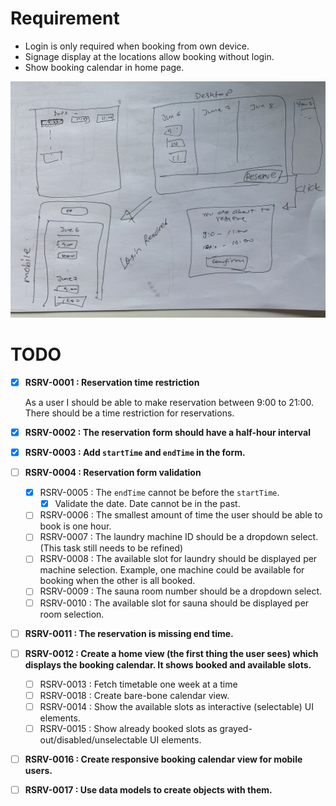 # Requirement

* Login is only required when booking from own device.
* Signage display at the locations allow booking without login.
* Show booking calendar in home page.

![A draft scratch of the booking calendar view.](booking-calander-view-scratch.jpg)

# TODO 
 
- [x] **RSRV-0001 : Reservation time restriction**

  As a user I should be able to make reservation between 9:00 to 21:00. There should be a time restriction for reservations.  

- [x] **RSRV-0002 : The reservation form should have a half-hour interval**

- [x] **RSRV-0003 : Add `startTime` and `endTime` in the form.**
- [ ] **RSRV-0004 : Reservation form validation** 
  - [x] RSRV-0005 : The `endTime` cannot be before the `startTime`.
    - [x] Validate the date. Date cannot be in the past.
  - [ ] RSRV-0006 : The smallest amount of time the user should be able to book is one hour.
  - [ ] RSRV-0007 : The laundry machine ID should be a dropdown select. (This task still needs to be refined)
  - [ ] RSRV-0008 : The available slot for laundry should be displayed per machine selection. Example, one machine could be available for booking when the other is all booked.
  - [ ] RSRV-0009 : The sauna room number should be a dropdown select.
  - [ ] RSRV-0010 : The available slot for sauna should be displayed per room selection.
- [ ] **RSRV-0011 : The reservation is missing end time.**
- [ ] **RSRV-0012 : Create a home view (the first thing the user sees) which displays the booking calendar. It shows booked and available slots.**
    - [ ] RSRV-0013 : Fetch timetable one week at a time
    - [ ] RSRV-0018 : Create bare-bone calendar view.
    - [ ] RSRV-0014 : Show the available slots as interactive (selectable) UI elements.
    - [ ] RSRV-0015 : Show already booked slots as grayed-out/disabled/unselectable UI elements.
- [ ] **RSRV-0016 : Create responsive booking calendar view for mobile users.**
- [ ] **RSRV-0017 : Use data models to create objects with them.**